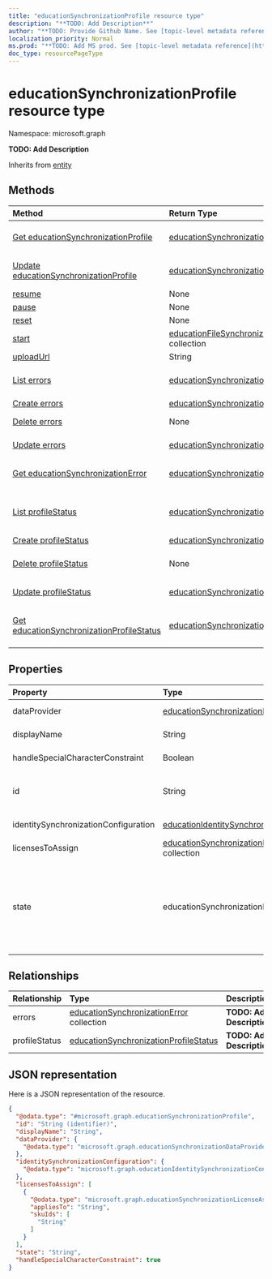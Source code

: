 ```yaml
---
title: "educationSynchronizationProfile resource type"
description: "**TODO: Add Description**"
author: "**TODO: Provide Github Name. See [topic-level metadata reference](https://msgo.azurewebsites.net/add/document/guidelines/metadata.html#topic-level-metadata)**"
localization_priority: Normal
ms.prod: "**TODO: Add MS prod. See [topic-level metadata reference](https://msgo.azurewebsites.net/add/document/guidelines/metadata.html#topic-level-metadata)**"
doc_type: resourcePageType
---
```


# educationSynchronizationProfile resource type


Namespace: microsoft.graph

**TODO: Add Description**


Inherits from [entity](../resources/entity.md)

## Methods
|Method|Return Type|Description|
|:---|:---|:---|
|[Get educationSynchronizationProfile](../api/educationsynchronizationprofile-get.md)|[educationSynchronizationProfile](../resources/educationsynchronizationprofile.md)|Read the properties and relationships of an [educationSynchronizationProfile](../resources/educationsynchronizationprofile.md) object.|
|[Update educationSynchronizationProfile](../api/educationsynchronizationprofile-update.md)|[educationSynchronizationProfile](../resources/educationsynchronizationprofile.md)|Update the properties of an [educationSynchronizationProfile](../resources/educationsynchronizationprofile.md) object.|
|[resume](../api/educationsynchronizationprofile-resume.md)|None|**TODO: Add Description**|
|[pause](../api/educationsynchronizationprofile-pause.md)|None|**TODO: Add Description**|
|[reset](../api/educationsynchronizationprofile-reset.md)|None|**TODO: Add Description**|
|[start](../api/educationsynchronizationprofile-start.md)|[educationFileSynchronizationVerificationMessage](../resources/educationfilesynchronizationverificationmessage.md) collection|**TODO: Add Description**|
|[uploadUrl](../api/educationsynchronizationprofile-uploadurl.md)|String|**TODO: Add Description**|
|[List errors](../api/educationsynchronizationprofile-list-errors.md)|[educationSynchronizationError](../resources/educationsynchronizationerror.md) collection|Get the educationSynchronizationErrors from the errors navigation property.|
|[Create errors](../api/educationsynchronizationprofile-post-errors.md)|[educationSynchronizationError](../resources/educationsynchronizationerror.md)|Create a new errors object.|
|[Delete errors](../api/educationsynchronizationprofile-delete-errors.md)|None|Delete an [educationSynchronizationError](../resources/educationsynchronizationerror.md) object.|
|[Update errors](../api/educationsynchronizationprofile-update-errors.md)|[educationSynchronizationError](../resources/educationsynchronizationerror.md)|Update the properties of an errors object.|
|[Get educationSynchronizationError](../api/educationsynchronizationerror-get.md)|[educationSynchronizationError](../resources/educationsynchronizationerror.md)|Read the properties and relationships of an [educationSynchronizationError](../resources/educationsynchronizationerror.md) object.|
|[List profileStatus](../api/educationsynchronizationprofile-list-profilestatus.md)|[educationSynchronizationProfileStatus](../resources/educationsynchronizationprofilestatus.md) collection|Get the educationSynchronizationProfileStatus from the profileStatus navigation property.|
|[Create profileStatus](../api/educationsynchronizationprofile-post-profilestatus.md)|[educationSynchronizationProfileStatus](../resources/educationsynchronizationprofilestatus.md)|Create a new profileStatus object.|
|[Delete profileStatus](../api/educationsynchronizationprofile-delete-profilestatus.md)|None|Delete a [educationSynchronizationProfileStatus](../resources/educationsynchronizationprofilestatus.md) object.|
|[Update profileStatus](../api/educationsynchronizationprofile-update-profilestatus.md)|[educationSynchronizationProfileStatus](../resources/educationsynchronizationprofilestatus.md)|Update the properties of a profileStatus object.|
|[Get educationSynchronizationProfileStatus](../api/educationsynchronizationprofilestatus-get.md)|[educationSynchronizationProfileStatus](../resources/educationsynchronizationprofilestatus.md)|Read the properties and relationships of an [educationSynchronizationProfileStatus](../resources/educationsynchronizationprofilestatus.md) object.|

## Properties
|Property|Type|Description|
|:---|:---|:---|
|dataProvider|[educationSynchronizationDataProvider](../resources/educationsynchronizationdataprovider.md)|**TODO: Add Description**|
|displayName|String|**TODO: Add Description**|
|handleSpecialCharacterConstraint|Boolean|**TODO: Add Description**|
|id|String|**TODO: Add Description** Inherited from [entity](../resources/entity.md)|
|identitySynchronizationConfiguration|[educationIdentitySynchronizationConfiguration](../resources/educationidentitysynchronizationconfiguration.md)|**TODO: Add Description**|
|licensesToAssign|[educationSynchronizationLicenseAssignment](../resources/educationsynchronizationlicenseassignment.md) collection|**TODO: Add Description**|
|state|educationSynchronizationProfileState|**TODO: Add Description**. Possible values are: `deleting`, `deletionFailed`, `provisioningFailed`, `provisioned`, `provisioning`, `unknownFutureValue`.|

## Relationships
|Relationship|Type|Description|
|:---|:---|:---|
|errors|[educationSynchronizationError](../resources/educationsynchronizationerror.md) collection|**TODO: Add Description**|
|profileStatus|[educationSynchronizationProfileStatus](../resources/educationsynchronizationprofilestatus.md)|**TODO: Add Description**|

## JSON representation
Here is a JSON representation of the resource.
<!-- {
  "blockType": "resource",
  "keyProperty": "id",
  "@odata.type": "microsoft.graph.educationSynchronizationProfile",
  "baseType": "microsoft.graph.entity",
  "openType": false
}
-->
``` json
{
  "@odata.type": "#microsoft.graph.educationSynchronizationProfile",
  "id": "String (identifier)",
  "displayName": "String",
  "dataProvider": {
    "@odata.type": "microsoft.graph.educationSynchronizationDataProvider"
  },
  "identitySynchronizationConfiguration": {
    "@odata.type": "microsoft.graph.educationIdentitySynchronizationConfiguration"
  },
  "licensesToAssign": [
    {
      "@odata.type": "microsoft.graph.educationSynchronizationLicenseAssignment",
      "appliesTo": "String",
      "skuIds": [
        "String"
      ]
    }
  ],
  "state": "String",
  "handleSpecialCharacterConstraint": true
}
```

